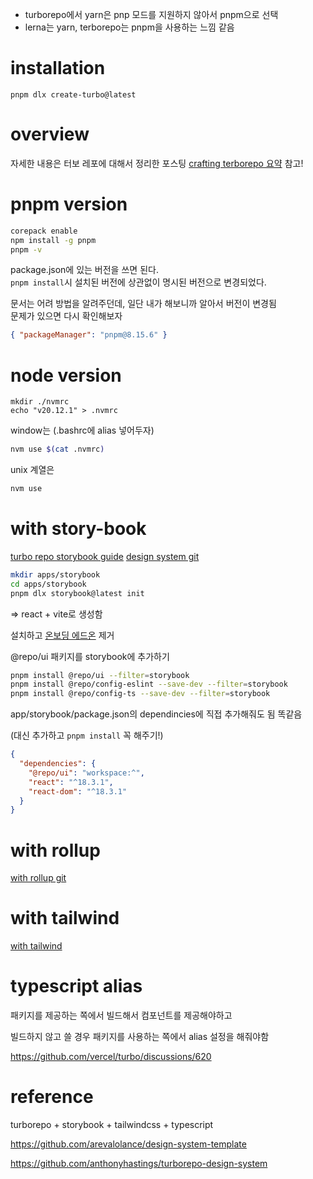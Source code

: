 - turborepo에서 yarn은 pnp 모드를 지원하지 않아서 pnpm으로 선택
- lerna는 yarn, terborepo는 pnpm을 사용하는 느낌 같음

# installation

`pnpm dlx create-turbo@latest`

# overview

자세한 내용은 터보 레포에 대해서 정리한 포스팅 [crafting terborepo 요약](222.121.79.140/posts/turborepo/2) 참고!

# pnpm version

```bash
corepack enable
npm install -g pnpm
pnpm -v
```

package.json에 있는 버전을 쓰면 된다.  
`pnpm install`시 설치된 버전에 상관없이 명시된 버전으로 변경되었다.

문서는 어려 방법을 알려주던데, 일단 내가 해보니까 알아서 버전이 변경됨  
문제가 있으면 다시 확인해보자

```json
{ "packageManager": "pnpm@8.15.6" }
```

# node version

```
mkdir ./nvmrc
echo "v20.12.1" > .nvmrc
```

window는 (.bashrc에 alias 넣어두자)

```bash
nvm use $(cat .nvmrc)
```

unix 계열은

```bash
nvm use
```

# with story-book

[turbo repo storybook guide](https://turbo.build/repo/docs/guides/tools/storybook)
[design system git](https://github.com/vercel/turbo/tree/main/examples/design-system)

```bash
mkdir apps/storybook
cd apps/storybook
pnpm dlx storybook@latest init
```

=> react + vite로 생성함

설치하고 [온보딩 에드온](https://github.com/storybookjs/addon-onboarding/blob/main/README.md) 제거

@repo/ui 패키지를 storybook에 추가하기

```bash
pnpm install @repo/ui --filter=storybook
pnpm install @repo/config-eslint --save-dev --filter=storybook
pnpm install @repo/config-ts --save-dev --filter=storybook
```

app/storybook/package.json의 dependincies에 직접 추가해줘도 됨 똑같음

(대신 추가하고 `pnpm install` 꼭 해주기!)

```json
{
  "dependencies": {
    "@repo/ui": "workspace:^",
    "react": "^18.3.1",
    "react-dom": "^18.3.1"
  }
}
```

# with rollup

[with rollup git](https://github.com/vercel/turbo/tree/main/examples/with-rollup)

# with tailwind

[with tailwind](https://github.com/vercel/turbo/tree/main/examples/with-tailwind)

# typescript alias

패키지를 제공하는 쪽에서 빌드해서 컴포넌트를 제공해야하고

빌드하지 않고 쓸 경우 패키지를 사용하는 쪽에서 alias 설정을 해줘야함

https://github.com/vercel/turbo/discussions/620

# reference

turborepo + storybook + tailwindcss + typescript

https://github.com/arevalolance/design-system-template

https://github.com/anthonyhastings/turborepo-design-system
